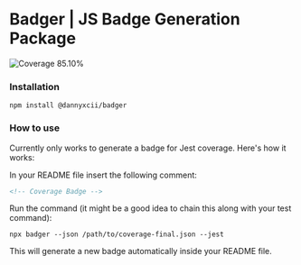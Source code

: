 # Badger | JS Badge Generation Package

<!-- Coverage Badge -->
<img src="https://img.shields.io/badge/Coverage-85.10%25-yellow.svg" alt="Coverage 85.10%">

### Installation

```shell
npm install @dannyxcii/badger
```

### How to use

Currently only works to generate a badge for Jest coverage. Here's how it works:

In your README file insert the following comment:

```html
<!-- Coverage Badge -->
```

Run the command (it might be a good idea to chain this along with your test command):

```shell
npx badger --json /path/to/coverage-final.json --jest
```

This will generate a new badge automatically inside your README file.